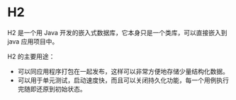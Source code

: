 # H2

H2 是一个用 Java 开发的嵌入式数据库，它本身只是一个类库，可以直接嵌入到 java 应用项目中。

H2 的主要用途：

- 可以同应用程序打包在一起发布，这样可以非常方便地存储少量结构化数据。
- 可以用于单元测试，启动速度快，而且可以关闭持久化功能，每一个用例执行完随即还原到初始状态。